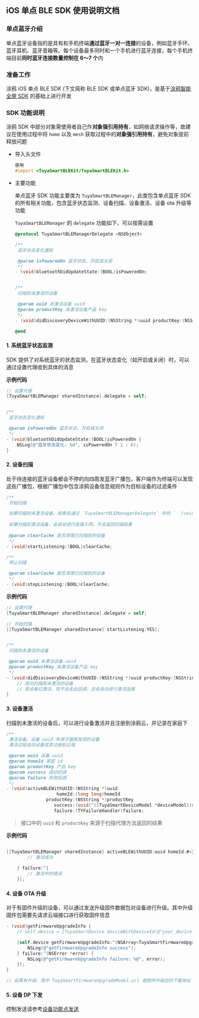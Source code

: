 ## iOS 单点 BLE SDK 使用说明文档



### 单点蓝牙介绍

单点蓝牙设备指的是具有和手机终端**通过蓝牙一对一连接**的设备，例如蓝牙手环、蓝牙耳机、蓝牙音箱等。每个设备最多同时和一个手机进行蓝牙连接，每个手机终端目前**同时蓝牙连接数量控制在 6～7 个**内



### 准备工作

涂鸦 iOS 单点 BLE SDK (下文简称 BLE SDK 或单点蓝牙 SDK)，是基于[涂鸦智能全屋 SDK](https://tuyainc.github.io/tuyasmart_home_ios_sdk_doc/zh-hans/) 的基础上进行开发



### SDK 功能说明

涂鸦 SDK 中部分对象需使用者自己作**对象强引用持有**，如网络请求操作等，故建议在使用过程中将 `home` 以及 `mesh` 获取过程中的**对象强引用持有**，避免对象提前释放问题

- 导入头文件

  ```objective-c
  使用
  #import <TuyaSmartBLEKit/TuyaSmartBLEKit.h>
  ```

- 主要功能

  单点蓝牙 SDK 功能主要类为 `TuyaSmartBLEManager`，此类包含单点蓝牙 SDK 的所有相关功能，包含蓝牙状态监测、设备扫描、设备激活、设备 ota 升级等功能

   `TuyaSmartBLEManager` 的 `delegate` 功能如下，可以按需设置

  ```objective-c
  @protocol TuyaSmartBLEManagerDelegate <NSObject>
  
  /**
   蓝牙状态变化通知
  
   @param isPoweredOn 蓝牙状态，开启或关闭
   */
  - (void)bluetoothDidUpdateState:(BOOL)isPoweredOn;
  
  
  /**
   扫描到未激活的设备
  
   @param uuid 未激活设备 uuid
   @param productKey 未激活设备产品 key
   */
  - (void)didDiscoveryDeviceWithUUID:(NSString *)uuid productKey:(NSString *)productKey;
  
  @end
  ```



#### 1. 系统蓝牙状态监测

SDK 提供了对系统蓝牙的状态监测，在蓝牙状态变化（如开启或关闭）时，可以通过设置代理收到具体的消息

**示例代码**

```objective-c
// 设置代理
[TuyaSmartBLEManager sharedInstance].delegate = self;


/**
 蓝牙状态变化通知

 @param isPoweredOn 蓝牙状态，开启或关闭
 */
- (void)bluetoothDidUpdateState:(BOOL)isPoweredOn {
    NSLog(@"蓝牙状态变化: %d", isPoweredOn ? 1 : 0);
}
```



#### 2. 设备扫描

处于待连接的蓝牙设备都会不停的向四周发蓝牙广播包，客户端作为终端可以发现这些广播包，根据广播包中包含涂鸦设备信息规则作为目标设备的过滤条件

```objective-c
/**
 开始扫描

 如果扫描到未激活设备，结果会通过 `TuyaSmartBLEManagerDelegate` 中的 `- (void)didDiscoveryDeviceWithUUID:(NSString *)uuid productKey:(NSString *)productKey` 返回;
 
 如果扫描到激活设备，会自动进行连接入网，不会返回扫描结果
 
 @param clearCache 是否清理已扫描到的设备
 */
- (void)startListening:(BOOL)clearCache;

/**
 停止扫描

 @param clearCache 是否清理已扫描到的设备
 */
- (void)stopListening:(BOOL)clearCache;
```



**示例代码**

```objective-c
// 设置代理
[TuyaSmartBLEManager sharedInstance].delegate = self;

// 开始扫描
[[TuyaSmartBLEManager sharedInstance] startListening:YES];


/**
 扫描到未激活的设备

 @param uuid 未激活设备 uuid
 @param productKey 未激活设备产品 key
 */
- (void)didDiscoveryDeviceWithUUID:(NSString *)uuid productKey:(NSString *)productKey {
    // 成功扫描到未激活的设备
    // 若设备已激活，则不会走此回调，且会自动进行激活连接
}
```



#### 3. 设备激活

扫描到未激活的设备后，可以进行设备激活并且注册到涂鸦云，并记录在家庭下

```objective-c
/**
 激活设备，设备 uuid 来源于搜索发现的设备
 激活过程会将设备信息注册到云端

 @param uuid 设备 uuid
 @param homeId 家庭 id
 @param productKey 产品 key
 @param success 成功回调
 @param failure 失败回调
 */
- (void)activeBLEWithUUID:(NSString *)uuid
                   homeId:(long long)homeId
               productKey:(NSString *)productKey
                  success:(void(^)(TuyaSmartDeviceModel *deviceModel))success
                  failure:(TYFailureHandler)failure;
```

>接口中的 `uuid` 和 `productKey` 来源于扫描代理方法返回的结果



**示例代码**

```objective-c

[[TuyaSmartBLEManager sharedInstance] activeBLEWithUUID:uuid homeId:#<当前家庭的 home id> productKey:productKey success:^(TuyaSmartDeviceModel *deviceModel) {
        // 激活成功
        
    } failure:^{
        // 激活中的错误
    }];
```



#### 4. 设备 OTA 升级

对于有固件升级的设备，可以通过发送升级固件数据包对设备进行升级。其中升级固件包需要先请求云端接口进行获取固件信息

```objective-c
- (void)getFirmwareUpgradeInfo {
    // self.device = [TuyaSmartDevice deviceWithDeviceId:@"your_device_id"];

    [self.device getFirmwareUpgradeInfo:^(NSArray<TuyaSmartFirmwareUpgradeModel *> *upgradeModelList) {
        NSLog(@"getFirmwareUpgradeInfo success");
    } failure:^(NSError *error) {
        NSLog(@"getFirmwareUpgradeInfo failure: %@", error);
    }];
}

// 如果有升级，其中 TuyaSmartFirmwareUpgradeModel.url 是固件升级包的下载地址
```



#### 5. 设备 DP 下发

控制发送请参考[设备功能点发送](https://tuyainc.github.io/tuyasmart_home_ios_sdk_doc/zh-hans/resource/Device.html#%E8%AE%BE%E5%A4%87%E5%8A%9F%E8%83%BD%E7%82%B9)